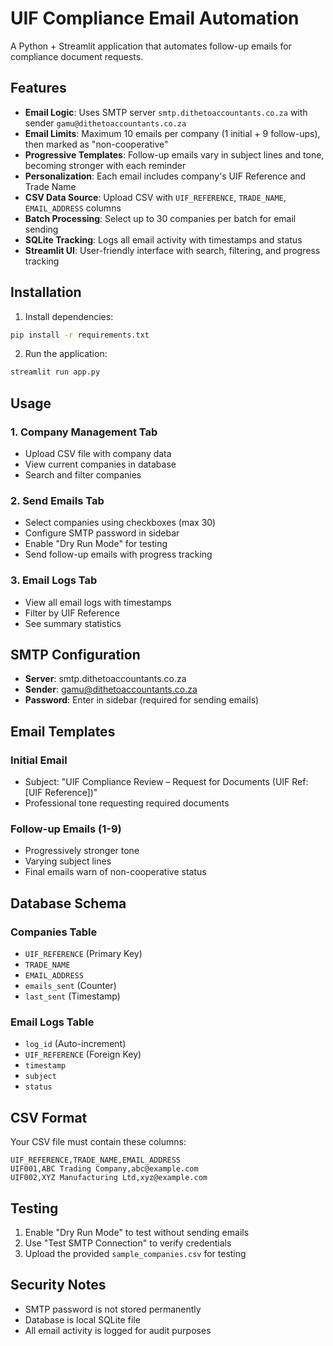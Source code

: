 # UIF Compliance Email Automation

A Python + Streamlit application that automates follow-up emails for compliance document requests.

## Features

- **Email Logic**: Uses SMTP server `smtp.dithetoaccountants.co.za` with sender `gamu@dithetoaccountants.co.za`
- **Email Limits**: Maximum 10 emails per company (1 initial + 9 follow-ups), then marked as "non-cooperative"
- **Progressive Templates**: Follow-up emails vary in subject lines and tone, becoming stronger with each reminder
- **Personalization**: Each email includes company's UIF Reference and Trade Name
- **CSV Data Source**: Upload CSV with `UIF_REFERENCE`, `TRADE_NAME`, `EMAIL_ADDRESS` columns
- **Batch Processing**: Select up to 30 companies per batch for email sending
- **SQLite Tracking**: Logs all email activity with timestamps and status
- **Streamlit UI**: User-friendly interface with search, filtering, and progress tracking

## Installation

1. Install dependencies:
```bash
pip install -r requirements.txt
```

2. Run the application:
```bash
streamlit run app.py
```

## Usage

### 1. Company Management Tab
- Upload CSV file with company data
- View current companies in database
- Search and filter companies

### 2. Send Emails Tab
- Select companies using checkboxes (max 30)
- Configure SMTP password in sidebar
- Enable "Dry Run Mode" for testing
- Send follow-up emails with progress tracking

### 3. Email Logs Tab
- View all email logs with timestamps
- Filter by UIF Reference
- See summary statistics

## SMTP Configuration

- **Server**: smtp.dithetoaccountants.co.za
- **Sender**: gamu@dithetoaccountants.co.za
- **Password**: Enter in sidebar (required for sending emails)

## Email Templates

### Initial Email
- Subject: "UIF Compliance Review – Request for Documents (UIF Ref: [UIF Reference])"
- Professional tone requesting required documents

### Follow-up Emails (1-9)
- Progressively stronger tone
- Varying subject lines
- Final emails warn of non-cooperative status

## Database Schema

### Companies Table
- `UIF_REFERENCE` (Primary Key)
- `TRADE_NAME`
- `EMAIL_ADDRESS`
- `emails_sent` (Counter)
- `last_sent` (Timestamp)

### Email Logs Table
- `log_id` (Auto-increment)
- `UIF_REFERENCE` (Foreign Key)
- `timestamp`
- `subject`
- `status`

## CSV Format

Your CSV file must contain these columns:
```
UIF_REFERENCE,TRADE_NAME,EMAIL_ADDRESS
UIF001,ABC Trading Company,abc@example.com
UIF002,XYZ Manufacturing Ltd,xyz@example.com
```

## Testing

1. Enable "Dry Run Mode" to test without sending emails
2. Use "Test SMTP Connection" to verify credentials
3. Upload the provided `sample_companies.csv` for testing

## Security Notes

- SMTP password is not stored permanently
- Database is local SQLite file
- All email activity is logged for audit purposes

